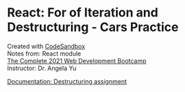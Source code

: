 # React: For of Iteration and Destructuring - Cars Practice
Created with [CodeSandbox](https://codesandbox.io/)  
Notes from: React module  
[The Complete 2021 Web Development Bootcamp](https://www.udemy.com/course/the-complete-web-development-bootcamp/)  
Instructor: Dr. Angela Yu


[Documentation: Destructuring assignment](https://developer.mozilla.org/en-US/docs/Web/JavaScript/Reference/Operators/Destructuring_assignment)  

